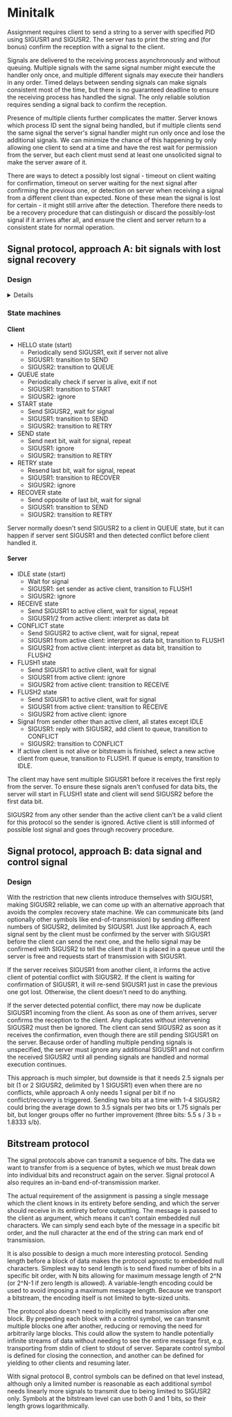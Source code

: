 # Minitalk

Assignment requires client to send a string to a server with specified PID using
SIGUSR1 and SIGUSR2. The server has to print the string and (for bonus) confirm
the reception with a signal to the client.

Signals are delivered to the receiving process asynchronously and without
queuing. Multiple signals with the same signal number might execute the handler
only once, and multiple different signals may execute their handlers in any
order. Timed delays between sending signals can make signals consistent most of
the time, but there is no guaranteed deadline to ensure the receiving process
has handled the signal. The only reliable solution requires sending a signal
back to confirm the reception.

Presence of multiple clients further complicates the matter. Server knows which
process ID sent the signal being handled, but if multiple clients send the same
signal the server's signal handler might run only once and lose the additional
signals. We can minimize the chance of this happening by only allowing one
client to send at a time and have the rest wait for permission from the server,
but each client must send at least one unsolicited signal to make the server
aware of it.

There are ways to detect a possibly lost signal - timeout on client waiting for
confirmation, timeout on server waiting for the next signal after confirming the
previous one, or detection on server when receiving a signal from a different
client than expected. None of these mean the signal is lost for certain - it
might still arrive after the detection. Therefore there needs to be a recovery
procedure that can distinguish or discard the possibly-lost signal if it arrives
after all, and ensure the client and server return to a consistent state for
normal operation.

## Signal protocol, approach A: bit signals with lost signal recovery

### Design

<details>

Having two signals available naturally suggests sending one or the other
depending on the bit to be sent, e.g. SIGUSR1 for bit 0 and SIGUSR2 for bit 1.
For normal operation, the server requests next bit from the client with SIGUSR1.
If the server receives a signal from a different client, it informs the expected
client of a possibly lost signal with SIGUSR2. This puts the two processes in
one of several situations:

1. The client has sent the bit signal, but it was lost and will never arrive.
2. The client has sent the bit signal, and it will arrive eventually.
3. The client has not sent the bit signal by the time it handles the SIGUSR2.

Case 3 is transformed into either case 1 or case 2 by choosing to cancel or not
cancel the bit signal when client receives the SIGUSR2. As in the single-client
case, simply waiting for a time can not distinguish beetween cases 1 and 2, as
the signal could eventually arrive after an arbitrarily long wait. Therefore the
client must send another signal to avoid getting stuck in case 1. This leads us
to another set of cases:

1. Only one signal is delivered, because either the bit signal was lost, or the
   bit signal was still pending and the matching recovery signal gets lost.
2. Bit signal is delivered, followed by the recovery signal.
3. Both signals become pending and are delivered in unspecified order.

Case 3 can be excluded by having the client send a repeat of the bit signal as
the recovery signal. Once the server receives one signal, it knows which bit the
potentially-lost bit was, but it doesn't know if a repeat signal is still in
flight. This can be solved by requiring the client send the opposite signal and
ignoring the repeat if any arrives. This gives is the following cases:

1. Repeat signal is delivered first or not at all, followed by the opposite
   signal.
2. Both signals become pending and are delivered in unspecified order.

Case 2 can be collapsed onto case 1 by not having the server proceed inside the
signal handler but only in the normal execution flow after the signals have been
handled. Once the opposite signal has been handled and normal execution resumes,
no signals can be in flight and the server can request the next bit.

The recovery signals towards server (repeat signal and opposite signal) can also
be lost if the server receives additional signals from unexpected clients. If a
conflicting signal arrives while the server is waiting for a repeat, the server
can simply request additional repeats. This increases the number of signals in
flight, but as long as one of them arrives the server can ignore the rest and
wait for the opposite signal. If a conflicting signal arrives while server is
waiting for the opposite signal, server can ask for another recovery, but since
there may now be multiple opposite signals in flight, the recovery needs to be
finished with opposite of those.

If both signals are unreliable, the above can lead into a situation where no
progress can be made even though some signals are received from the expected
client, because conflicting signals arriving in the second half of recovery
process effectively restart the recovery. We can avoid this by requiring that
new clients always introduce themselves with the same signal, e.g. SIGUSR1. That
way, SIGUSR2 should never conflict. SIGUSR2 bit signals don't need recovery in
the first place, and SIGUSR1 recovery can be finished with reliable SIGUSR2 once
at least one SIGUSR1 makes it through.

The introduction signal can also be lost. Server doesn't know about new clients
yet, so it can't request a retransmit. Instead, the server can confirm the
initial signal with SIGUSR2, telling the client to wait for SIGUSR1. If the
confirmation doesn't arrive, client can retry after a timeout. When confirmation
is received, client simply waits for permission to start. It can periodically
check with `kill(pid, 0)` that the server hasn't been terminated.

This doesn't leave the client a way to tell the server that it is finished.
That needs to be communicated within the bitstream. Server can check for dead
clients with `kill(pid, 0)` if no signal is received for a time. Frozen clients
that don't transmit can be dropped after a very long timeout - long enough that
slow but functional clients aren't affected.

</details>

### State machines

#### Client

* HELLO state (start)
  * Periodically send SIGUSR1, exit if server not alive
  * SIGUSR1: transition to SEND
  * SIGUSR2: transition to QUEUE
* QUEUE state
  * Periodically check if server is alive, exit if not
  * SIGUSR1: transition to START
  * SIGUSR2: ignore
* START state
  * Send SIGUSR2, wait for signal
  * SIGUSR1: transition to SEND
  * SIGUSR2: transition to RETRY
* SEND state
  * Send next bit, wait for signal, repeat
  * SIGUSR1: ignore
  * SIGUSR2: transition to RETRY
* RETRY state
  * Resend last bit, wait for signal, repeat
  * SIGUSR1: transition to RECOVER
  * SIGUSR2: ignore
* RECOVER state
  * Send opposite of last bit, wait for signal
  * SIGUSR1: transition to SEND
  * SIGUSR2: transition to RETRY

Server normally doesn't send SIGUSR2 to a client in QUEUE state, but it can
happen if server sent SIGUSR1 and then detected conflict before client handled it.

#### Server

* IDLE state (start)
  * Wait for signal
  * SIGUSR1: set sender as active client, transition to FLUSH1
  * SIGUSR2: ignore
* RECEIVE state
  * Send SIGUSR1 to active client, wait for signal, repeat
  * SIGUSR1/2 from active client: interpret as data bit
* CONFLICT state
  * Send SIGUSR2 to active client, wait for signal, repeat
  * SIGUSR1 from active client: interpret as data bit, transition to FLUSH1
  * SIGUSR2 from active client: interpret as data bit, transition to FLUSH2
* FLUSH1 state
  * Send SIGUSR1 to active client, wait for signal
  * SIGUSR1 from active client: ignore
  * SIGUSR2 from active client: transition to RECEIVE
* FLUSH2 state
  * Send SIGUSR1 to active client, wait for signal
  * SIGUSR1 from active client: transition to RECEIVE
  * SIGUSR2 from active client: ignore
* Signal from sender other than active client, all states except IDLE
  * SIGUSR1: reply with SIGUSR2, add client to queue, transition to CONFLICT
  * SIGUSR2: transition to CONFLICT
* If active client is not alive or bitstream is finished, select a new active
  client from queue, transition to FLUSH1. If queue is empty, transition to
  IDLE.

The client may have sent multiple SIGUSR1 before it receives the first reply
from the server. To ensure these signals aren't confused for data bits, the
server will start in FLUSH1 state and client will send SIGUSR2 before the first
data bit.

SIGUSR2 from any other sender than the active client can't be a valid client for
this protocol so the sender is ignored. Active client is still informed of
possible lost signal and goes through recovery procedure.

## Signal protocol, approach B: data signal and control signal

### Design

With the restriction that new clients introduce themselves with SIGUSR1, making
SIGUSR2 reliable, we can come up with an alternative approach that avoids the
complex recovery state machine. We can communicate bits (and optionally other
symbols like end-of-transmission) by sending different numbers of SIGUSR2,
delimited by SIGUSR1. Just like approach A, each signal sent by the client must
be confirmed by the server with SIGUSR1 before the client can send the next one,
and the hello signal may be confirmed with SIGUSR2 to tell the client that it is
placed in a queue until the server is free and requests start of transmission
with SIGUSR1.

If the server receives SIGUSR1 from another client, it informs the active client
of potential conflict with SIGUSR2. If the client is waiting for confirmation of
SIGUSR1, it will re-send SIGUSR1 just in case the previous one got lost.
Otherwise, the client doesn't need to do anything.

If the server detected potential conflict, there may now be duplicate SIGUSR1
incoming from the client. As soon as one of them arrives, server confirms the
reception to the client. Any duplicates without intervening SIGUSR2 must then be
ignored. The client can send SIGUSR2 as soon as it receives the confirmation,
even though there are still pending SIGUSR1 on the server. Because order of
handling multiple pending signals is unspecified, the server must ignore any
additional SIGUSR1 and not confirm the received SIGUSR2 until all pending
signals are handled and normal execution continues.

This approach is much simpler, but downside is that it needs 2.5 signals per bit
(1 or 2 SIGUSR2, delimited by 1 SIGUSR1) even when there are no conflicts, while
approach A only needs 1 signal per bit if no conflict/recovery is triggered.
Sending two bits at a time with 1-4 SIGUSR2 could bring the average down to 3.5
signals per two bits or 1.75 signals per bit, but longer groups offer no further
improvement (three bits: 5.5 s / 3 b = 1.8333 s/b).

## Bitstream protocol

The signal protocols above can transmit a sequence of bits. The data we want to
transfer from is a sequence of bytes, which we must break down into individual
bits and reconstruct again on the server. Signal protocol A also requires an
in-band end-of-transmission marker.

The actual requirement of the assignment is passing a single message which the
client knows in its entirety before sending, and which the server should receive
in its entirety before outputting. The message is passed to the client as
argument, which means it can't contain embedded null characters. We can simply
send each byte of the message in a specific bit order, and the null character at
the end of the string can mark end of transmission.

It is also possible to design a much more interesting protocol. Sending length
before a block of data makes the protocol agnostic to embedded null characters.
Simplest way to send length is to send fixed number of bits in a specific bit
order, with N bits allowing for maximum message length of 2^N (or 2^N-1 if zero
length is allowed). A variable-length encoding could be used to avoid imposing a
maximum message length. Because we transport a bitstream, the encoding itself is
not limited to byte-sized units.

The protocol also doesn't need to implicitly end transmission after one block.
By prepeding each block with a control symbol, we can transmit multiple blocks
one after another, reducing or removing the need for arbitrarily large blocks.
This could allow the system to handle potentially infinite streams of data
without needing to see the entire message first, e.g. transporting from stdin of
client to stdout of server. Separate control symbol is defined for closing the
connection, and another can be defined for yielding to other clients and
resuming later.

With signal protocol B, control symbols can be defined on that level instead,
although only a limited number is reasonable as each additional symbol needs
linearly more signals to transmit due to being limited to SIGUSR2 only. Symbols
at the bitstream level can use both 0 and 1 bits, so their length grows
logarithmically.
